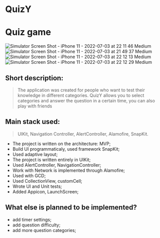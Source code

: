 # QuizY
# Quiz game

![Simulator Screen Shot - iPhone 11 - 2022-07-03 at 22 11 46 Medium](https://user-images.githubusercontent.com/99363379/177054268-4d33b488-39b9-48fb-8fb0-087efb5299dc.jpeg)
![Simulator Screen Shot - iPhone 11 - 2022-07-03 at 21 49 37 Medium](https://user-images.githubusercontent.com/99363379/177054290-d4ad29f2-7809-4941-9212-32faa9f8ec7a.jpeg)
![Simulator Screen Shot - iPhone 11 - 2022-07-03 at 22 12 13 Medium](https://user-images.githubusercontent.com/99363379/177054312-0963749b-50fc-4c93-9290-c15a16710494.jpeg)
![Simulator Screen Shot - iPhone 11 - 2022-07-03 at 22 12 29 Medium](https://user-images.githubusercontent.com/99363379/177054324-22a1da03-0788-4136-a037-f6f4740f93e8.jpeg)


## Short description: 
> The application was created for people who want to test their knowledge in different categories. QuizY allows you to select categories and answer the question in a certain time, you can also play with friends

## Main stack used:
> UIKit, Navigation Controller, AlertController, Alamofire, SnapKit.


- The project is written on the architecture: MVP;
- Build UI programmaticaly, used framework SnapKit;
- Used adaptive layout;
- The project is written entirely in UIKit;
- Used AlertController, NavigationController;
- Work with Network is implemented through Alamofire;
- Used with GCD;
- Used  CollectionView, customCell;
- Wrote UI and Unit tests;
- Added Appicon, LaunchScreen;

## What else is planned to be implemented?

- add timer settings;
- add question difficulty;
- add more question categories;

